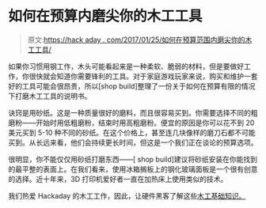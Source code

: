 # 如何在预算内磨尖你的木工工具

> 原文:[https://hack aday . com/2017/01/25/如何在预算范围内磨尖你的木工工具/](https://hackaday.com/2017/01/25/how-to-sharpen-your-woodworking-tools-on-a-budget/)

如果你习惯用钢工作，木头可能看起来是一种柔软、脆弱的材料，但是要做好工作，你很快就会知道你需要锋利的工具。对于家庭游戏玩家来说，购买和维护一套好的工具可能会很昂贵，所以[shop build]整理了一份关于如何在预算有限的情况下打磨木工工具的说明书。

诀窍是用砂纸。这是一种质量很好的磨料，而且很容易买到。你需要选择不同的粗磨粉——开始时用低粗磨粉，结束时用高粗磨粉。便宜的原因是你可以花不到 20 美元买到 5-10 种不同的砂纸。在这个价格上，甚至连几块像样的磨刀石都不可能买到。从长远来看，他们会持续更长时间，但这是一个我们正在谈论的预算选项。

很明显，你不能仅仅用砂纸打磨东西——[ shop build]建议将砂纸安装在你能找到的最平整的表面上。在我们看来，使用冰箱搁板上的钢化玻璃面板是一个很有创意的选择。近十年来，3D 打印机爱好者一直在加热床上使用类似的技术。

我们热爱 Hackaday 的木工工作，因此，让硬件黑客了解这些[木工基础知识。](http://hackaday.com/2017/01/23/woodworking-basics-for-the-hardware-hacker/)
